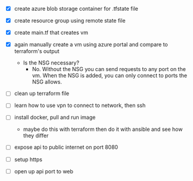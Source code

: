 - [x] create azure blob storage container for .tfstate file
- [x] create resource group using remote state file

- [x] create main.tf that creates vm

- [x] again manually create a vm using azure portal and compare to terraform's output
    - Is the NSG necessary?
        - No. Without the NSG you can send requests to any port on the vm. When the NSG is added, you can only connect to ports the NSG allows.
- [ ] clean up terraform file

- [ ] learn how to use vpn to connect to network, then ssh

- [ ] install docker, pull and run image
    - maybe do this with terraform then do it with ansible and see how they differ

- [ ] expose api to public internet on port 8080
- [ ] setup https
- [ ] open up api port to web

